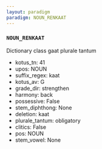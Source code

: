 ```yaml
---
layout: paradigm
paradigm: NOUN_RENKAAT
---
```

### ` NOUN_RENKAAT `

Dictionary class gaat plurale tantum
* kotus_tn: 41
* upos: NOUN
* suffix_regex: kaat
* kotus_av: G
* grade_dir: strengthen
* harmony: back
* possessive: False
* stem_diphthong: None
* deletion: kaat
* plurale_tantum: obligatory
* clitics: False
* pos: NOUN
* stem_vowel: None
